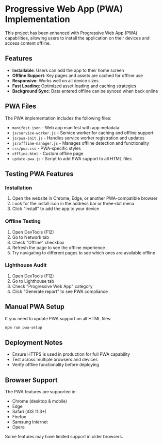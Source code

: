 # Progressive Web App (PWA) Implementation

This project has been enhanced with Progressive Web App (PWA) capabilities, allowing users to install the application on their devices and access content offline.

## Features

- **Installable**: Users can add the app to their home screen
- **Offline Support**: Key pages and assets are cached for offline use
- **Responsive**: Works well on all device sizes
- **Fast Loading**: Optimized asset loading and caching strategies
- **Background Sync**: Data entered offline can be synced when back online

## PWA Files

The PWA implementation includes the following files:

- `manifest.json` - Web app manifest with app metadata
- `js/service-worker.js` - Service worker for caching and offline support
- `js/pwa-init.js` - Handles service worker registration and updates
- `js/offline-manager.js` - Manages offline detection and functionality
- `css/pwa.css` - PWA-specific styles
- `offline.html` - Custom offline page
- `update-pwa.js` - Script to add PWA support to all HTML files

## Testing PWA Features

### Installation

1. Open the website in Chrome, Edge, or another PWA-compatible browser
2. Look for the install icon in the address bar or three-dot menu
3. Click "Install" to add the app to your device

### Offline Testing

1. Open DevTools (F12)
2. Go to Network tab
3. Check "Offline" checkbox
4. Refresh the page to see the offline experience
5. Try navigating to different pages to see which ones are available offline

### Lighthouse Audit

1. Open DevTools (F12)
2. Go to Lighthouse tab
3. Check "Progressive Web App" category
4. Click "Generate report" to see PWA compliance

## Manual PWA Setup

If you need to update PWA support on all HTML files:

```bash
npm run pwa-setup
```

## Deployment Notes

- Ensure HTTPS is used in production for full PWA capability
- Test across multiple browsers and devices
- Verify offline functionality before deploying

## Browser Support

The PWA features are supported in:

- Chrome (desktop & mobile)
- Edge
- Safari (iOS 11.3+)
- Firefox
- Samsung Internet
- Opera

Some features may have limited support in older browsers. 
